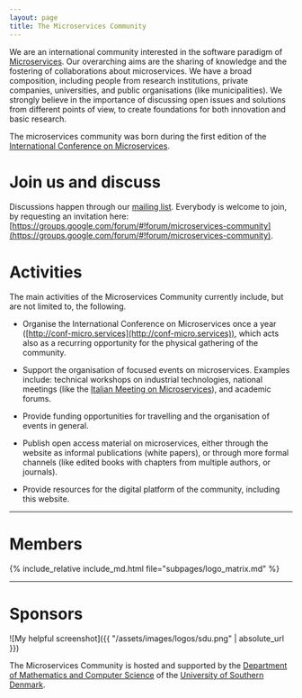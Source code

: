 ```yaml
---
layout: page
title: The Microservices Community
---
```


We are an international community interested in the software paradigm of [Microservices](https://en.wikipedia.org/wiki/Microservices). Our overarching aims are the sharing of knowledge and the fostering of collaborations about microservices. We have a broad composition, including people from research institutions, private companies, universities, and public organisations (like municipalities). We strongly believe in the importance of discussing open issues and solutions from different points of view, to create foundations for both innovation and basic research.

The microservices community was born during the first edition of the [International Conference on Microservices](http://conf-micro.services).


# Join us and discuss

Discussions happen through our [mailing list](https://groups.google.com/forum/#!forum/microservices-community). Everybody is welcome to join, by requesting an invitation here: [https://groups.google.com/forum/#!forum/microservices-community](https://groups.google.com/forum/#!forum/microservices-community).


# Activities

The main activities of the Microservices Community currently include, but are not limited to, the following.

- Organise the International Conference on Microservices once a year ([http://conf-micro.services](http://conf-micro.services)), which acts also as a recurring opportunity for the physical gathering of the community.

- Support the organisation of focused events on microservices. Examples include: technical workshops on industrial technologies, national meetings (like the [Italian Meeting on Microservices](http://www.italianasoftware.com/mom2016_eng.html)), and academic forums.

- Provide funding opportunities for travelling and the organisation of events in general.

- Publish open access material on microservices, either through the website as informal publications (white papers), or through more formal channels (like edited books with chapters from multiple authors, or journals).

- Provide resources for the digital platform of the community, including this website.

---

# Members

  {% include_relative include_md.html file="subpages/logo_matrix.md" %}

---

# Sponsors

![My helpful screenshot]({{ "/assets/images/logos/sdu.png" | absolute_url }})

The Microservices Community is hosted and supported by the [Department of Mathematics and Computer Science](https://www.sdu.dk/en/Om_SDU/Institutter_centre/Imada_matematik_og_datalogi) of the [University of Southern Denmark](https://www.sdu.dk/en).
